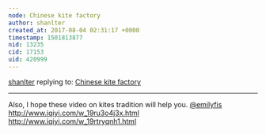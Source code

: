 ```yaml
---
node: Chinese kite factory 
author: shanlter
created_at: 2017-08-04 02:31:17 +0000
timestamp: 1501813877
nid: 13235
cid: 17153
uid: 420999
---
```




[shanlter](../profile/shanlter) replying to: [Chinese kite factory ](../notes/shanlter/06-23-2016/chinese-kite-factory)

----
Also, I hope these video on kites tradition will help you. [@emilyfis](/profile/emilyfis)  http://www.iqiyi.com/w_19ru3o4j3x.html  http://www.iqiyi.com/w_19rtryqnh1.html